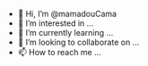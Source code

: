 - 👋 Hi, I’m @mamadouCama 
- 👀 I’m interested in ...
- 🌱 I’m currently learning ...
- 💞️ I’m looking to collaborate on ...
- 📫 How to reach me ...

<!---
mamadouCama/mamadouCama is a ✨ special ✨ repository because its `README.md` (this file) appears on your GitHub profile.
You can click the Preview link to take a look at your changes.
--->
